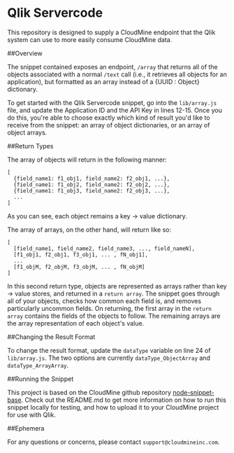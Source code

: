 # Qlik Servercode

This repository is designed to supply a CloudMine endpoint that the Qlik system can use to more easily consume CloudMine data.

##Overview

The snippet contained exposes an endpoint, `/array` that returns all of the objects associated with a normal `/text` call (i.e., it retrieves all objects for an application), but formatted as an array instead of a {UUID : Object} dictionary.

To get started with the Qlik Servercode snippet, go into the `lib/array.js` file, and update the Application ID and the API Key in lines 12-15. Once you do this, you're able to choose exactly which kind of result you'd like to receive from the snippet: an array of object dictionaries, or an array of object arrays.

##Return Types

The array of objects will return in the following manner:

```
[
  {field_name1: f1_obj1, field_name2: f2_obj1, ...},  
  {field_name1: f1_obj2, field_name2: f2_obj2, ...},
  {field_name1: f1_obj3, field_name2: f2_obj3, ...},
  ...
]
```

As you can see, each object remains a key -> value dictionary.

The array of arrays, on the other hand, will return like so:

```
[
  [field_name1, field_name2, field_name3, ..., field_nameN],
  [f1_obj1, f2_obj1, f3_obj1, ... , fN_obj1],
  ...
  [f1_objM, f2_objM, f3_objM, ... , fN_objM]
]
```

In this second return type, objects are represented as arrays rather than key -> value stores, and returned in a `return array`. The snippet goes through all of your objects, checks how common each field is, and removes particularly uncommon fields. On returning, the first array in the `return array` contains the fields of the objects to follow. The remaining arrays are the array representation of each object's value.

##Changing the Result Format

To change the result format, update the `dataType` variable on line 24 of `lib/array.js`. The two options are currently `dataType_ObjectArray` and `dataType_ArrayArray`.

##Running the Snippet

This project is based on the CloudMine github repository [node-snippet-base](https://github.com/cloudmine/node-snippet-base). Check out the README.md to get more information on how to run this snippet locally for testing, and how to upload it to your CloudMine project for use with Qlik.

##Ephemera

For any questions or concerns, please contact `support@cloudmineinc.com`.
